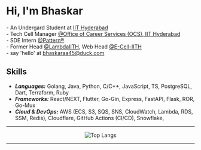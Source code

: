 # Hi, I'm Bhaskar

\- An Undergard Student at [IIT Hyderabad](https://github.com/IITH)
<br/>
\- Tech Cell Manager [@Office of Career Services (OCS), IIT Hyderabad](https://github.com/ocsIITH)
<br />
\- SDE Intern [@Pattern®](https://github.com/patterninc)
<br/>
\- Former Head [@LambdaIITH](https://iith.dev), Web Head [@E-Cell-IITH](https://github.com/E-Cell-IITH)
<br/>
\- say 'hello' at [bhaskaraa45@duck.com](mailto:bhaskaraa45@duck.com)

## Skills
- ***Languages:*** Golang, Java, Python, C/C++, JavaScript, TS, PostgreSQL, Dart, Terraform, Ruby
- ***Frameworks:*** React/NEXT, Flutter, Go-Gin, Express, FastAPI, Flask, ROR, Go-Mux
- ***Cloud & DevOps:*** AWS (ECS, S3, SQS, SNS, CloudWatch, Lambda, RDS, SSM, Redis), Cloudflare, GitHub Actions (CI/CD), Snowflake,

---

<div align="center">
  <img src="https://github-readme-stats.vercel.app/api/top-langs/?username=bhaskaraa45&layout=compact&theme=dark" alt="Top Langs" />
</div>

---
